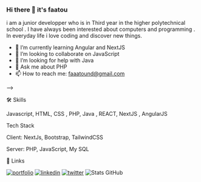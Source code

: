 ### Hi there 👋 it's faatou

i am a junior developper who is in Third year in the higher polytechnical school .
I have always been interested about computers and programming . In everyday life i love coding and discover new things.

- 🌱 I’m currently learning Angular and NextJS
- 👯 I’m looking to collaborate on JavaScript
- 🤔 I’m looking for help with Java
- 💬 Ask me about PHP
- 📫 How to reach me: faaatound@gmail.com

-->

  
🛠 Skills

Javascript, HTML, CSS , PHP, Java , REACT, NextJS , AngularJS

Tech Stack 

Client: NextJs, Bootstrap, TailwindCSS

Server: PHP, JavaScript, My SQL 

🔗 Links

[![portfolio](https://img.shields.io/badge/my_portfolio-000?style=for-the-badge&logo=ko-fi&logoColor=white)](https://faatou-nd.onrender.com)
[![linkedin](https://img.shields.io/badge/linkedin-0A66C2?style=for-the-badge&logo=linkedin&logoColor=white)](https://www.linkedin.com/in/fatou-fall-ndiaye-114246299/)
[![twitter](https://img.shields.io/badge/twitter-1DA1F2?style=for-the-badge&logo=twitter&logoColor=white)](https://twitter.com/bint_annette)
![Stats GitHub](https://github-readme-stats.vercel.app/api?username=faatound&show_icons=true&theme=dracula)

